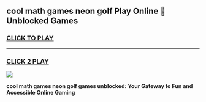 
## cool math games neon golf Play Online 👋 Unblocked Games
<h3>
<a href="https://news.freeplayer.one?title=cool_math_games_neon_golf&ref=17CMG">CLICK TO PLAY</a></h3>
<hr>

<h3>
<a href="https://news.freeplayer.one?title=cool_math_games_neon_golf&ref=17CMG">CLICK 2 PLAY</a>
  
</h3>

<a href="https://news.freeplayer.one?title=cool_math_games_neon_golf&ref=17CMG/"><img src="https://clearcache.store/games.png"></a>


**cool math games neon golf games unblocked: Your Gateway to Fun and Accessible Online Gaming**
